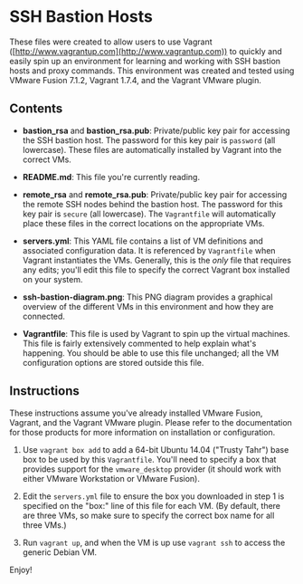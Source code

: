 # SSH Bastion Hosts

These files were created to allow users to use Vagrant ([http://www.vagrantup.com](http://www.vagrantup.com)) to quickly and easily spin up an environment for learning and working with SSH bastion hosts and proxy commands. This environment was created and tested using VMware Fusion 7.1.2, Vagrant 1.7.4, and the Vagrant VMware plugin.

## Contents

* **bastion\_rsa** and **bastion\_rsa.pub**: Private/public key pair for accessing the SSH bastion host. The password for this key pair is `password` (all lowercase). These files are automatically installed by Vagrant into the correct VMs.

* **README.md**: This file you're currently reading.

* **remote\_rsa** and **remote\_rsa.pub**: Private/public key pair for accessing the remote SSH nodes behind the bastion host. The password for this key pair is `secure` (all lowercase). The `Vagrantfile` will automatically place these files in the correct locations on the appropriate VMs.

* **servers.yml**: This YAML file contains a list of VM definitions and associated configuration data. It is referenced by `Vagrantfile` when Vagrant instantiates the VMs. Generally, this is the _only_ file that requires any edits; you'll edit this file to specify the correct Vagrant box installed on your system.

* **ssh-bastion-diagram.png**: This PNG diagram provides a graphical overview of the different VMs in this environment and how they are connected.

* **Vagrantfile**: This file is used by Vagrant to spin up the virtual machines. This file is fairly extensively commented to help explain what's happening. You should be able to use this file unchanged; all the VM configuration options are stored outside this file.

## Instructions

These instructions assume you've already installed VMware Fusion, Vagrant, and the Vagrant VMware plugin. Please refer to the documentation for those products for more information on installation or configuration.

1. Use `vagrant box add` to add a 64-bit Ubuntu 14.04 ("Trusty Tahr") base box to be used by this `Vagrantfile`. You'll need to specify a box that provides support for the `vmware_desktop` provider (it should work with either VMware Workstation or VMware Fusion).

2. Edit the `servers.yml` file to ensure the box you downloaded in step 1 is specified on the "box:" line of this file for each VM. (By default, there are three VMs, so make sure to specify the correct box name for all three VMs.)

3. Run `vagrant up`, and when the VM is up use `vagrant ssh` to access the generic Debian VM.

Enjoy!
